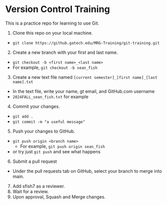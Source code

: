# Version Control Training

This is a practice repo for learning to use Git.

1. Clone this repo on your local machine.
- `git clone https://github.gatech.edu/MRG-Training/git-training.git`
2. Create a new branch with your first and last name.
- `git checkout -b <first name>_<last name>`
- For example, `git checkout -b sean_fish`
3. Create a new text file named `[current semester]_[first name]_[last name].txt`
- In the text file, write your name, gt email, and GitHub.com username
- `2024FALL_sean_fish.txt` for example
4. Commit your changes.
- `git add .`
- `git commit -m "a useful message"`
5. Push your changes to GitHub.
- `git push origin <branch name>`
  - For example, `git push origin sean_fish`
- or try just `git push` and see what happens
6. Submit a pull request
- Under the pull requests tab on GitHub, select your branch to merge into main.
7. Add sfish7 as a reviewer.
8. Wait for a review.
9. Upon approval, Squash and Merge changes.

